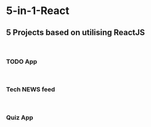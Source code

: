 # 5-in-1-React
## 5 Projects based on utilising ReactJS 
<br/>

### TODO App
<br/>

### Tech NEWS feed
<br/>

### Quiz App
<br/>



